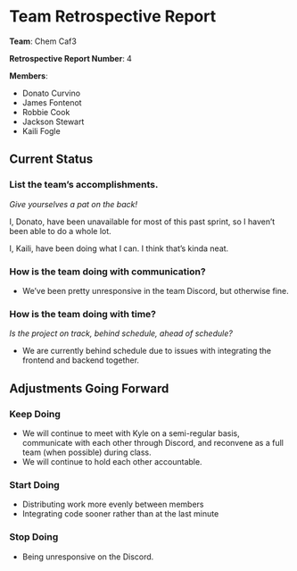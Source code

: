 # Team Retrospective Report

**Team**: Chem Caf3

**Retrospective Report Number**: 4

**Members**:

* Donato Curvino
* James Fontenot
* Robbie Cook
* Jackson Stewart
* Kaili Fogle

## Current Status

### List the team’s accomplishments.

*Give yourselves a pat on the back!*

I, Donato, have been unavailable for most of this past sprint, so I haven’t been able to do a whole lot.

I, Kaili, have been doing what I can. I think that’s kinda neat.

### How is the team doing with communication?

* We’ve been pretty unresponsive in the team Discord, but otherwise fine.

###  How is the team doing with time? 

*Is the project on track, behind schedule, ahead of schedule?*

* We are currently behind schedule due to issues with integrating the frontend and backend together.

## Adjustments Going Forward

### Keep Doing

* We will continue to meet with Kyle on a semi-regular basis, communicate with each other through Discord, and reconvene as a full team (when possible) during class.
* We will continue to hold each other accountable.

### Start Doing

* Distributing work more evenly between members
* Integrating code sooner rather than at the last minute

### Stop Doing

* Being unresponsive on the Discord.

